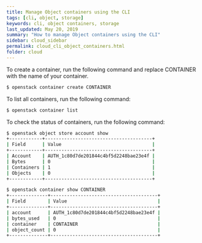 ```yaml
---
title: Manage Object containers using the CLI
tags: [cli, object, storage]
keywords: cli, object containers, storage
last_updated: May 20, 2019
summary: "How to manage Object containers using the CLI"
sidebar: cloud_sidebar
permalink: cloud_cli_object_containers.html
folder: cloud
---
```


To create a container, run the following command and replace CONTAINER with the name of your container.
```sh
$ openstack container create CONTAINER
```

To list all containers, run the following command:
```sh
$ openstack container list
```

To check the status of containers, run the following command:
```sh
$ openstack object store account show
+------------+---------------------------------------+
| Field      | Value                                 |
+------------+---------------------------------------+
| Account    | AUTH_1c80d7de201844c4bf5d2248bae23e4f |
| Bytes      | 0                                     |
| Containers | 1                                     |
| Objects    | 0                                     |
+------------+---------------------------------------+

$ openstack container show CONTAINER
+--------------+---------------------------------------+
| Field        | Value                                 |
+--------------+---------------------------------------+
| account      | AUTH_1c80d7de201844c4bf5d2248bae23e4f |
| bytes_used   | 0                                     |
| container    | CONTAINER                             |
| object_count | 0                                     |
+--------------+---------------------------------------+
```

